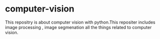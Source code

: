 # computer-vision
This repositry is about computer vision with python.This repositer includes image processing , image segmenation all the things related to computer vision. 

